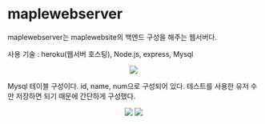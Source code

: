 # maplewebserver

maplewebserver는 maplewebsite의 백엔드 구성을 해주는 웹서버다.

사용 기술 : heroku(웹서버 호스팅), Node.js, express, Mysql

<p align="center">
<img src="https://user-images.githubusercontent.com/67909892/109591988-dc171600-7b51-11eb-8f5a-1acda7aa51d0.png" > </p>

Mysql 테이블 구성이다. id, name, num으로 구성되어 있다. 테스트를 사용한 유저 수만 저장하면 되기 때문에 간단하게 구성했다.


<p align="center">
<img src="https://user-images.githubusercontent.com/67909892/109592232-43cd6100-7b52-11eb-8ca9-848af0a10372.png" > <img src="https://user-images.githubusercontent.com/67909892/109592213-3e701680-7b52-11eb-8a65-76cb56ed612d.png" > </p>

